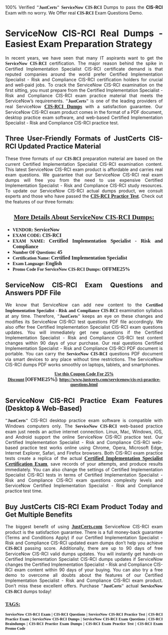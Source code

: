 <p style="text-align: justify;">100% Verified <span style="font-size:14px;"><span style="font-family:Georgia,serif;"><strong>"JustCerts"</strong></span></span> <span style="font-family:Georgia,serif;"><strong>ServiceNow CIS-RCI</strong></span> Dumps to pass the <strong>CIS-RCI</strong> Exam with no worry. We Offer real <span style="font-family:Georgia,serif;"><strong>CIS-RCI</strong></span> Exam Questions Demo.</p>

<h1 style="text-align: justify;"><strong>ServiceNow CIS-RCI Real Dumps - Easiest Exam Preparation Strategy</strong></h1>

<p style="text-align: justify;">In recent years, we have seen that many IT aspirants want to get the <span style="font-family:Georgia,serif;"><strong>ServiceNow CIS-RCI</strong></span> certification. The major reason behind the spike in Certified Implementation Specialist CIS-RCI certificate demand is that reputed companies around the world prefer Certified Implementation Specialist - Risk and Compliance CIS-RCI certification holders for crucial and well-paid jobs. To crack the ServiceNow CIS-RCI examination on the first sitting, you must prepare from the Certified Implementation Specialist - Risk and Compliance CIS-RCI exam practice material that meets the ServiceNow’s requirements. <span style="font-size:14px;"><span style="font-family:Georgia,serif;"><strong>"JustCerts"</strong></span></span> is one of the leading providers of real ServiceNow <a href="https://www.justcerts.com/servicenow/cis-rci-practice-questions.html"><span style="font-size:16px;"><u><span style="font-family:Georgia,serif;"><strong>CIS-RCI Dumps</strong></span></u></span></a> with a satisfaction guarantee. Our ServiceNow CIS-RCI exam product comes in the format of a PDF document, desktop practice exam software, and web-based Certified Implementation Specialist - Risk and Compliance CIS-RCI practice test.</p>

<h2 style="text-align: justify;"><strong>Three User-Friendly Formats of JustCerts CIS-RCI Updated Practice Material</strong></h2>

<p style="text-align: justify;">These three formats of our <span style="font-family:Georgia,serif;"><strong>CIS-RCI </strong></span> preparation material are based on the current Certified Implementation Specialist CIS-RCI examination content. This latest ServiceNow CIS-RCI exam product is affordable and carries real exam questions. We guarantee that our ServiceNow CIS-RCI real exam dumps will free you from the need to use expensive Certified Implementation Specialist - Risk and Compliance CIS-RCI study resources. To update our ServiceNow CIS-RCI actual dumps product, we consult experts and those who have passed the <a href="https://www.justcerts.com/servicenow/cis-rci-practice-questions.html"><u><span style="font-size:16px;"><span style="font-family:Georgia,serif;"><strong>CIS-RCI Practice Test</strong></span></span></u></a>. Check out the features of our three formats:</p>

<h2 style="text-align: center;"><u><strong><span style="font-family:Georgia,serif;">More Details About ServiceNow CIS-RCI Dumps:</span></strong></u></h2>

<ul>
	<li style="text-align: justify;"><span style="font-size:14px;"><span style="font-family:Georgia,serif;"><strong>VENDOR: </strong></span></span><span style="font-size:16px;"><span style="font-family:Georgia,serif;"><strong>ServiceNow</strong></span></span></li>
	<li style="text-align: justify;"><span style="font-size:14px;"><span style="font-family:Georgia,serif;"><strong>EXAM CODE: </strong></span></span><span style="font-size:16px;"><span style="font-family:Georgia,serif;"><strong>CIS-RCI</strong></span></span></li>
	<li style="text-align: justify;"><span style="font-size:14px;"><span style="font-family:Georgia,serif;"><strong>EXAM NAME: </strong></span></span><span style="font-size:16px;"><span style="font-family:Georgia,serif;"><strong>Certified Implementation Specialist - Risk and Compliance</strong></span></span></li>
	<li style="text-align: justify;"><span style="font-size:14px;"><span style="font-family:Georgia,serif;"><strong>Number OF Questions: </strong></span></span><span style="font-size:16px;"><span style="font-family:Georgia,serif;"><strong>45</strong></span></span></li>
	<li style="text-align: justify;"><span style="font-size:14px;"><span style="font-family:Georgia,serif;"><strong>Certification Name: </strong></span></span><span style="font-size:16px;"><span style="font-family:Georgia,serif;"><strong>Certified Implementation Specialist</strong></span></span></li>
	<li style="text-align: justify;"><span style="font-size:14px;"><span style="font-family:Georgia,serif;"><strong>Exam Language: </strong></span></span><span style="font-size:16px;"><span style="font-family:Georgia,serif;"><strong>English</strong></span></span></li>
	<li style="text-align: justify;"><span style="font-size:14px;"><span style="font-family:Georgia,serif;"><strong>Promo Code For ServiceNow CIS-RCI Dumps: </strong></span></span><span style="font-size:16px;"><span style="font-family:Georgia,serif;"><strong>OFFME25%</strong></span></span></li>
</ul>

<h2 style="text-align: justify;"><strong>ServiceNow CIS-RCI Exam Questions and Answers PDF File</strong></h2>

<p style="text-align: justify;">We know that ServiceNow can add new content to the <span style="font-family:Georgia,serif;"><strong>Certified Implementation Specialist - Risk and Compliance CIS-RCI</strong></span> examination syllabus at any time. Therefore, <span style="font-size:14px;"><span style="font-family:Georgia,serif;"><strong>"JustCerts"</strong></span></span> keeps an eye on these changes and modifies its ServiceNow CIS-RCI test questions PDF file accordingly. We also offer free Certified Implementation Specialist CIS-RCI exam questions updates. You will immediately get new questions if the Certified Implementation Specialist - Risk and Compliance CIS-RCI test content changes within 90 days of your purchase. Our real questions Certified Implementation Specialist - Risk and Compliance CIS-RCI PDF document is portable. You can carry the <span style="font-family:Georgia,serif;"><strong>ServiceNow CIS-RCI</strong></span> questions PDF document via smart devices to any place without time restrictions. The ServiceNow CIS-RCI dumps PDF works smoothly on laptops, tablets, and smartphones.</p>

<p style="text-align: center;"><span style="font-size:14px;"><span style="font-family:Georgia,serif;"><strong><u>Use this Coupon Code For 25% Discount</u> </strong></span></span><span style="font-size:16px;"><span style="font-family:Georgia,serif;"><strong>[OFFME25%]</strong></span></span><span style="font-size:14px;"><span style="font-family:Georgia,serif;"><strong>: <u><a href="https://www.justcerts.com/servicenow/cis-rci-practice-questions.html">https://www.justcerts.com/servicenow/cis-rci-practice-questions.html</a></u></strong></span></span></p>

<h2 style="text-align: justify;"><strong>ServiceNow CIS-RCI Practice Exam Features (Desktop & Web-Based)</strong></h2>

<p style="text-align: justify;"><span style="font-size:14px;"><span style="font-family:Georgia,serif;"><strong>"JustCerts"</strong></span></span> CIS-RCI desktop practice exam software is compatible with Windows computers only. The <span style="font-family:Georgia,serif;"><strong>ServiceNow CIS-RCI</strong></span> web-based practice exam just needs an active internet connection. Linux, Mac, Windows, iOS, and Android support the online ServiceNow CIS-RCI practice test. Our Certified Implementation Specialist - Risk and Compliance CIS-RCI web-based practice test works online using Chrome, Opera, Microsoft Edge, Internet Explorer, Safari, and Firefox browsers. Both CIS-RCI exam practice tests create a replica of the actual <u><a href="https://www.justcerts.com/servicenow/certified-implementation-specialist-certification-exams.html"><span style="font-size:16px;"><span style="font-family:Georgia,serif;"><strong>Certified Implementation Specialist Certification Exam</strong></span></span></a></u>, save records of your attempts, and produce results immediately. You can also change the settings of Certified Implementation Specialist CIS-RCI tests in terms of Certified Implementation Specialist - Risk and Compliance CIS-RCI exam questions complexity levels and ServiceNow Certified Implementation Specialist - Risk and Compliance practice test time.</p>

<h2 style="text-align: justify;"><strong>Buy JustCerts CIS-RCI Exam Product Today and Get Multiple Benefits</strong></h2>

<p style="text-align: justify;">The biggest benefit of using <a href="https://www.justcerts.com/"><u><span style="font-size:16px;"><span style="font-family:Georgia,serif;"><strong>JustCerts.com</strong></span></span></u></a> ServiceNow CIS-RCI exam product is the satisfaction guarantee. There is a full money-back guarantee (Terms and Conditions Apply) if our Certified Implementation Specialist - Risk and Compliance CIS-RCI updated exam dumps don’t help you achieve <span style="font-family:Georgia,serif;"><strong>CIS-RCI </strong></span> passing score. Additionally, there are up to 90 days of free ServiceNow CIS-RCI valid dumps updates. You will instantly get hands-on Certified Implementation Specialist CIS-RCI dumps updates if ServiceNow changes the Certified Implementation Specialist - Risk and Compliance CIS-RCI exam content within 90 days of your buying. You can also try a free demo to overcome all doubts about the features of our Certified Implementation Specialist - Risk and Compliance CIS-RCI exam product. Don’t miss these excellent offers. Purchase <span style="font-size:14px;"><span style="font-family:Georgia,serif;"><strong>"JustCerts"</strong></span></span> actual <span style="font-family:Georgia,serif;"><strong>ServiceNow CIS-RCI</strong></span> dumps today!</p>

<h3 style="text-align: justify;"><u><span style="font-size:16px;"><span style="font-family:Georgia,serif;"><strong>TAGS:</strong></span></span></u></h3>

<p style="text-align: justify;"><span style="font-size:12px;"><span style="font-family:Georgia,serif;"><strong>ServiceNow CIS-RCI Exam | CIS-RCI Questions | ServiceNow CIS-RCI Practice Test | CIS-RCI Practice Exam | ServiceNow CIS-RCI Dumps | ServiceNow CIS-RCI Exam Questions | CIS-RCI Braindumps | CIS-RCI Practice Exam Dumps | CIS-RCI Exam Practice Test | CIS-RCI Exam Promo Code </strong></span></span></p>
